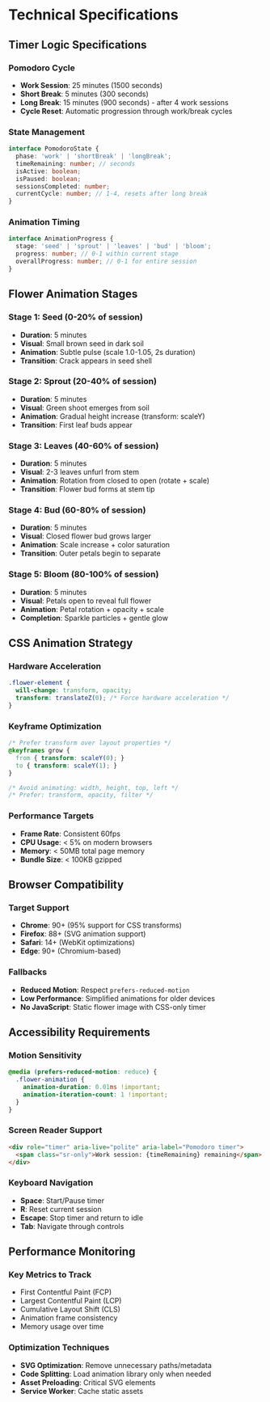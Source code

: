 # Technical Specifications

## Timer Logic Specifications

### Pomodoro Cycle
- **Work Session**: 25 minutes (1500 seconds)
- **Short Break**: 5 minutes (300 seconds)
- **Long Break**: 15 minutes (900 seconds) - after 4 work sessions
- **Cycle Reset**: Automatic progression through work/break cycles

### State Management
```typescript
interface PomodoroState {
  phase: 'work' | 'shortBreak' | 'longBreak';
  timeRemaining: number; // seconds
  isActive: boolean;
  isPaused: boolean;
  sessionsCompleted: number;
  currentCycle: number; // 1-4, resets after long break
}
```

### Animation Timing
```typescript
interface AnimationProgress {
  stage: 'seed' | 'sprout' | 'leaves' | 'bud' | 'bloom';
  progress: number; // 0-1 within current stage
  overallProgress: number; // 0-1 for entire session
}
```

## Flower Animation Stages

### Stage 1: Seed (0-20% of session)
- **Duration**: 5 minutes
- **Visual**: Small brown seed in dark soil
- **Animation**: Subtle pulse (scale 1.0-1.05, 2s duration)
- **Transition**: Crack appears in seed shell

### Stage 2: Sprout (20-40% of session)
- **Duration**: 5 minutes  
- **Visual**: Green shoot emerges from soil
- **Animation**: Gradual height increase (transform: scaleY)
- **Transition**: First leaf buds appear

### Stage 3: Leaves (40-60% of session)
- **Duration**: 5 minutes
- **Visual**: 2-3 leaves unfurl from stem
- **Animation**: Rotation from closed to open (rotate + scale)
- **Transition**: Flower bud forms at stem tip

### Stage 4: Bud (60-80% of session)
- **Duration**: 5 minutes
- **Visual**: Closed flower bud grows larger
- **Animation**: Scale increase + color saturation
- **Transition**: Outer petals begin to separate

### Stage 5: Bloom (80-100% of session)
- **Duration**: 5 minutes
- **Visual**: Petals open to reveal full flower
- **Animation**: Petal rotation + opacity + scale
- **Completion**: Sparkle particles + gentle glow

## CSS Animation Strategy

### Hardware Acceleration
```css
.flower-element {
  will-change: transform, opacity;
  transform: translateZ(0); /* Force hardware acceleration */
}
```

### Keyframe Optimization
```css
/* Prefer transform over layout properties */
@keyframes grow {
  from { transform: scaleY(0); }
  to { transform: scaleY(1); }
}

/* Avoid animating: width, height, top, left */
/* Prefer: transform, opacity, filter */
```

### Performance Targets
- **Frame Rate**: Consistent 60fps
- **CPU Usage**: < 5% on modern browsers
- **Memory**: < 50MB total page memory
- **Bundle Size**: < 100KB gzipped

## Browser Compatibility

### Target Support
- **Chrome**: 90+ (95% support for CSS transforms)
- **Firefox**: 88+ (SVG animation support)
- **Safari**: 14+ (WebKit optimizations)
- **Edge**: 90+ (Chromium-based)

### Fallbacks
- **Reduced Motion**: Respect `prefers-reduced-motion`
- **Low Performance**: Simplified animations for older devices
- **No JavaScript**: Static flower image with CSS-only timer

## Accessibility Requirements

### Motion Sensitivity
```css
@media (prefers-reduced-motion: reduce) {
  .flower-animation {
    animation-duration: 0.01ms !important;
    animation-iteration-count: 1 !important;
  }
}
```

### Screen Reader Support
```html
<div role="timer" aria-live="polite" aria-label="Pomodoro timer">
  <span class="sr-only">Work session: {timeRemaining} remaining</span>
</div>
```

### Keyboard Navigation
- **Space**: Start/Pause timer
- **R**: Reset current session
- **Escape**: Stop timer and return to idle
- **Tab**: Navigate through controls

## Performance Monitoring

### Key Metrics to Track
- First Contentful Paint (FCP)
- Largest Contentful Paint (LCP)
- Cumulative Layout Shift (CLS)
- Animation frame consistency
- Memory usage over time

### Optimization Techniques
- **SVG Optimization**: Remove unnecessary paths/metadata
- **Code Splitting**: Load animation library only when needed
- **Asset Preloading**: Critical SVG elements
- **Service Worker**: Cache static assets
